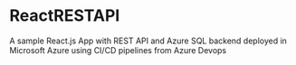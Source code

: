 # ReactRESTAPI
A sample React.js App with REST API and Azure SQL backend deployed in Microsoft Azure using CI/CD pipelines from Azure Devops
